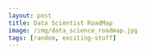 ```yaml
---
layout: post
title: Data Scientist RoadMap
image: /img/data_science_roadmap.jpg
tags: [random, exciting-stuff]
---
```

